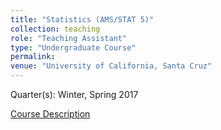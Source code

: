 ```yaml
---
title: "Statistics (AMS/STAT 5)"
collection: teaching
role: "Teaching Assistant"
type: "Undergraduate Course"
permalink: 
venue: "University of California, Santa Cruz"
---
```


Quarter(s): Winter, Spring 2017

[Course Description](https://catalog.ucsc.edu/en/current/general-catalog/courses/stat-statistics/lower-division/stat-5/)

